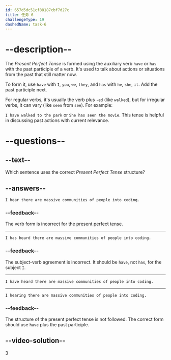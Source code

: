 ```yaml
---
id: 657d5dc51cf88187cbf7d27c
title: 任务 6
challengeType: 19
dashedName: task-6
---
```


# --description--

The *Present Perfect Tense* is formed using the auxiliary verb `have` or `has` with the past participle of a verb. It's used to talk about actions or situations from the past that still matter now.

To form it, use `have` with `I`, `you`, `we`, `they`, and `has` with `he`, `she`, `it`. Add the past participle next.

For regular verbs, it's usually the verb plus `-ed` (like `walked`), but for irregular verbs, it can vary (like `seen` from `see`). For example:

 `I have walked to the park` or `She has seen the movie`. This tense is helpful in discussing past actions with current relevance.

# --questions--

## --text--

Which sentence uses the correct *Present Perfect Tense* structure?

## --answers--

`I hear there are massive communities of people into coding.`

### --feedback--

The verb form is incorrect for the present perfect tense.

---

`I has heard there are massive communities of people into coding.`

### --feedback--

The subject-verb agreement is incorrect. It should be `have`, not `has`, for the subject `I`.

---

`I have heard there are massive communities of people into coding.`

---

`I hearing there are massive communities of people into coding.`

### --feedback--

The structure of the present perfect tense is not followed. The correct form should use `have` plus the past participle.

## --video-solution--

3
